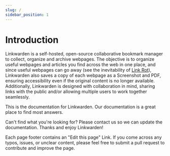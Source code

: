 ```yaml
---
slug: /
sidebar_position: 1
---
```


# Introduction

Linkwarden is a self-hosted, open-source collaborative bookmark manager to collect, organize and archive webpages. The objective is to organize useful webpages and articles you find across the web in one place, and since useful webpages can go away (see the inevitability of [Link Rot](https://www.howtogeek.com/786227/what-is-link-rot-and-how-does-it-threaten-the-web/)), Linkwarden also saves a copy of each webpage as a Screenshot and PDF, ensuring accessibility even if the original content is no longer available.
Additionally, Linkwarden is designed with collaboration in mind, sharing links with the public and/or allowing multiple users to work together seamlessly.

This is the documentation for Linkwarden. Our documentation is a great place to find most answers.

<!-- link = contact us -->

Can't find what you're looking for? Please contact us so we can update the documentation. Thanks and enjoy Linkwarden!

Each page footer contains an "Edit this page" Link. If you come across any typos, issues, or unclear content, please feel free to submit a pull request to contribute and improve the page.
